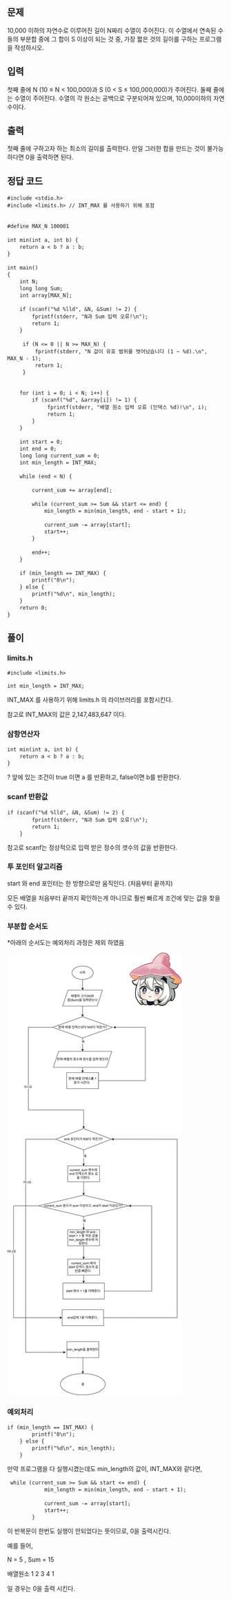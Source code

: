 
## 문제

10,000 이하의 자연수로 이루어진 길이 N짜리 수열이 주어진다. 이 수열에서 연속된 수들의 부분합 중에 그 합이 S 이상이 되는 것 중, 가장 짧은 것의 길이를 구하는 프로그램을 작성하시오.

## 입력

첫째 줄에 N (10 ≤ N < 100,000)과 S (0 < S ≤ 100,000,000)가 주어진다. 둘째 줄에는 수열이 주어진다. 수열의 각 원소는 공백으로 구분되어져 있으며, 10,000이하의 자연수이다.

## 출력

첫째 줄에 구하고자 하는 최소의 길이를 출력한다. 만일 그러한 합을 만드는 것이 불가능하다면 0을 출력하면 된다.

## 정답 코드

```
#include <stdio.h>
#include <limits.h> // INT_MAX 를 사용하기 위해 포함


#define MAX_N 100001

int min(int a, int b) {
    return a < b ? a : b;
}

int main()
{
    int N;
    long long Sum; 
    int array[MAX_N]; 

    if (scanf("%d %lld", &N, &Sum) != 2) {
        fprintf(stderr, "N과 Sum 입력 오류!\n");
        return 1;
    }

     if (N <= 0 || N >= MAX_N) {
         fprintf(stderr, "N 값이 유효 범위를 벗어났습니다 (1 ~ %d).\n", MAX_N - 1);
         return 1;
     }


    for (int i = 0; i < N; i++) {
        if (scanf("%d", &array[i]) != 1) {
             fprintf(stderr, "배열 원소 입력 오류 (인덱스 %d)!\n", i);
             return 1;
        }
    }

    int start = 0;
    int end = 0;
    long long current_sum = 0;
    int min_length = INT_MAX;

    while (end < N) {

        current_sum += array[end];

        while (current_sum >= Sum && start <= end) {
            min_length = min(min_length, end - start + 1);

            current_sum -= array[start];
            start++;
        }

        end++;
    }

    if (min_length == INT_MAX) {
        printf("0\n");
    } else {
        printf("%d\n", min_length);
    }
    return 0;
}
```

## 풀이

### limits.h

```
#include <limits.h>
```

```
int min_length = INT_MAX;
```

  
INT\_MAX 를 사용하기 위해 limits.h 의 라이브러리를 포함시킨다.

참고로 INT\_MAX의 값은 2,147,483,647 이다.

### 삼항연산자

```
int min(int a, int b) {
    return a < b ? a : b;
}
```

? 앞에 있는 조건이 true 이면 a 를 반환하고, false이면 b를 반환한다. 

### scanf 반환값

```
if (scanf("%d %lld", &N, &Sum) != 2) {
        fprintf(stderr, "N과 Sum 입력 오류!\n");
        return 1;
    }
```

참고로 scanf는 정상적으로 입력 받은 정수의 갯수의 값을 반환한다. 

### 투 포인터 알고리즘

start 와 end 포인터는 한 방향으로만 움직인다. (처음부터 끝까지)

모든 배열을 처음부터 끝까지 확인하는게 아니므로 훨씬 빠르게 조건에 맞는 값을 찾을 수 있다. 

### 부분합 순서도

\*아래의 순서도는 예외처리 과정은 제외 하였음 


![image](./순서도.png)


### 예외처리

```
if (min_length == INT_MAX) {
        printf("0\n");
    } else {
        printf("%d\n", min_length);
    }
```

만약 프로그램을 다 실행시켰는데도 min\_length의 값이, INT\_MAX와 같다면, 

```
 while (current_sum >= Sum && start <= end) {
            min_length = min(min_length, end - start + 1);

            current_sum -= array[start];
            start++;
        }
```

이 반복문이 한번도 실행이 안되었다는 뜻이므로, 0을 출력시킨다. 

예를 들어,

N = 5 , Sum = 15

배열원소 1 2 3 4 1

일 경우는 0을 출력 시킨다.